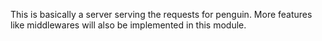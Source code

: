 This is basically a server serving the requests for penguin. More features like middlewares will also be implemented in this module.
